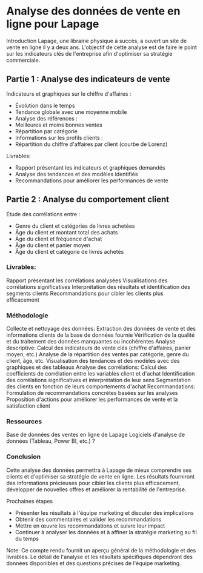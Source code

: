 # Analyse des données de vente en ligne pour Lapage

Introduction
Lapage, une librairie physique à succès, a ouvert un site de vente en ligne il y a deux ans. L'objectif de cette analyse est de faire le point sur les indicateurs clés de l'entreprise afin d'optimiser sa stratégie commerciale.

## Partie 1 : Analyse des indicateurs de vente

Indicateurs et graphiques sur le chiffre d'affaires :
- Évolution dans le temps
- Tendance globale avec une moyenne mobile
- Analyse des références :
- Meilleures et moins bonnes ventes
- Répartition par catégorie
- Informations sur les profils clients :
- Répartition du chiffre d'affaires par client (courbe de Lorenz)
 

Livrables:
- Rapport présentant les indicateurs et graphiques demandés
- Analyse des tendances et des modèles identifiés
- Recommandations pour améliorer les performances de vente

## Partie 2 : Analyse du comportement client

Étude des corrélations entre :
- Genre du client et catégories de livres achetées
- Âge du client et montant total des achats
- Âge du client et fréquence d'achat
- Âge du client et panier moyen
- Âge du client et catégorie de livres achetés

### Livrables:
Rapport présentant les corrélations analysées
Visualisations des corrélations significatives
Interprétation des résultats et identification des segments clients
Recommandations pour cibler les clients plus efficacement

### Méthodologie
Collecte et nettoyage des données:
Extraction des données de vente et des informations clients de la base de données fournie
Vérification de la qualité et du traitement des données manquantes ou incohérentes
Analyse descriptive:
Calcul des indicateurs de vente clés (chiffre d'affaires, panier moyen, etc.)
Analyse de la répartition des ventes par catégorie, genre du client, âge, etc.
Visualisation des tendances et des modèles avec des graphiques et des tableaux
Analyse des corrélations:
Calcul des coefficients de corrélation entre les variables client et d'achat
Identification des corrélations significatives et interprétation de leur sens
Segmentation des clients en fonction de leurs comportements d'achat
Recommandations:
Formulation de recommandations concrètes basées sur les analyses
Proposition d'actions pour améliorer les performances de vente et la satisfaction client


### Ressources
Base de données des ventes en ligne de Lapage
Logiciels d'analyse de données (Tableau, Power BI, etc.) ?

### Conclusion
Cette analyse des données permettra à Lapage de mieux comprendre ses clients et d'optimiser sa stratégie de vente en ligne. Les résultats fourniront des informations précieuses pour cibler les clients plus efficacement, développer de nouvelles offres et améliorer la rentabilité de l'entreprise.

Prochaines étapes
- Présenter les résultats à l'équipe marketing et discuter des implications
- Obtenir des commentaires et valider les recommandations
- Mettre en œuvre les recommandations et suivre leur impact
- Continuer à analyser les données et à affiner la stratégie marketing au fil du temps

Note:
Ce compte rendu fournit un aperçu général de la méthodologie et des livrables. Le détail de l'analyse et les résultats spécifiques dépendront des données disponibles et des questions précises de l'équipe marketing.
